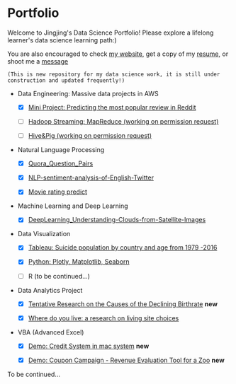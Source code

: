 # Portfolio
Welcome to Jingjing's Data Science Portfolio! Please explore a lifelong learner's data science learning path:)  


You are also encouraged to check [my website](http://jingjingl.georgetown.domains/), get a copy of my [resume](https://github.com/JJJJJingL/portfolio/blob/master/Lin%2C%20Jingjing_Resume.pdf), or shoot me a [message](mailto:isjingjing.lin@gmail.com)  



    (This is new repository for my data science work, it is still under construction and updated frequently!)



<!-- [Data Engineering: Massive data projects in AWS] (https://github.com/JJJJJingL/dataEngineering-AWS) --> 

* Data Engineering: Massive data projects in AWS
  - [x] [Mini Project: Predicting the most popular review in Reddit](https://github.com/JJJJJingL/ANLY502MassiveData-reddit-comments-id)
  - [ ] [Hadoop Streaming: MapReduce (working on permission request)](https://github.com/gu-anly502/spring2019-a2-JJJJJingL)
  - [ ] [Hive&Pig (working on permission request)](https://github.com/gu-anly502/spring2019-a3-JJJJJingL)


* Natural Language Processing 
  - [x] [Quora_Question_Pairs](https://github.com/KoalaChelsea/Quora_Question_Pairs)
  - [x] [NLP-sentiment-analysis-of-English-Twitter](https://github.com/KoalaChelsea/NLP-sentiment-analysis-of-English-Twitter)
  - [x] [Movie rating predict](https://github.com/JJJJJingL/movie_ratings)


* Machine Learning and Deep Learning
  - [x] [DeepLearning_Understanding-Clouds-from-Satellite-Images](https://github.com/JJJJJingL/DeepLearning_Understanding-Clouds-from-Satellite-Images)


* Data Visualization
  - [x] [Tableau: Suicide population by country and age from 1979 -2016](http://jingjingl.georgetown.domains/503HW3.html)
  - [x] [Python: Plotly, Matplotlib, Seaborn](http://jingjingl.georgetown.domains/HWpre.html)
  - [ ] R (to be continued...)


* Data Analytics Project
  - [x] [Tentative Research on the Causes of the Declining Birthrate](https://github.com/JJJJJingL/DataVisualizationDemo) **new**
  - [x] [Where do you live: a research on living site choices](https://github.com/JJJJJingL/ANLY-501-Project)
  
 
* VBA (Advanced Excel)
  - [x] [Demo: Credit System in mac system](https://youtu.be/zPP6EvdQZzU) **new**
  - [x] [Demo: Coupon Campaign - Revenue Evaluation Tool for a Zoo]() **new**
  


To be continued... 
